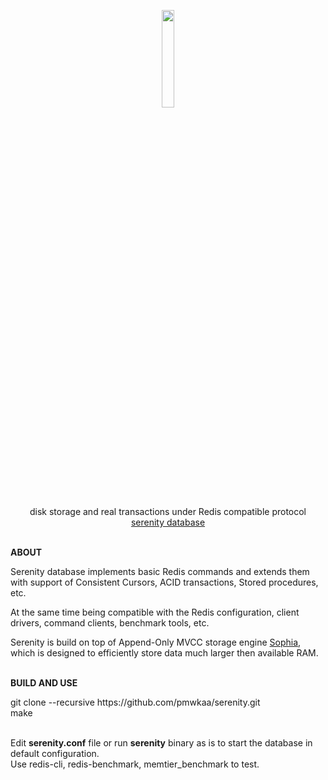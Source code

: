 <p align="center">
    <a href="http://sphia.org"><img src="http://serenitydb.org/logo.png" width="20%" height="20%" /></a>
</p>
<p align="center">
    disk storage and real transactions under Redis compatible protocol
    <br>
    <a href="http://serenitydb.org/">serenity database</a>
    <br>
    <br>
</p>

<p><b>ABOUT</b>

<p>Serenity database implements basic Redis commands and extends them with
support of Consistent Cursors, ACID transactions,
Stored procedures, etc.

<p>At the same time being compatible with the Redis configuration, client drivers, command clients, benchmark tools, etc.
<p>Serenity is build on top of Append-Only MVCC storage engine <a href="http://sphia.org">Sophia</a>, which is designed to efficiently store data much larger then available RAM.
<br>
<br>
<p><b>BUILD AND USE</b>

<p>git clone --recursive https://github.com/pmwkaa/serenity.git
<br>
make<br><br>

<p>Edit <b>serenity.conf</b> file or run <b>serenity</b> binary as is to start the database in default configuration.<br>
Use redis-cli, redis-benchmark, memtier_benchmark to test.
